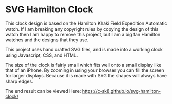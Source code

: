 # SVG Hamilton Clock

This clock design is based on the Hamilton Khaki Field Expedition Automatic watch. If I am breaking any copyright rules by copying the design of this watch then I am happy to remove this project, but I am a big fan Hamilton watches and the designs that they use.

This project uses hand crafted SVG files, and is made into a working clock using Javascript, CSS, and HTML.

The size of the clock is fairly small which fits well onto a small display like that of an iPhone. By zooming in using your browser you can fill the screen for larger displays. Because it is made with SVG the shapes will always have sharp edges.

The end result can be viewed Here: https://c-sk8.github.io/svg-hamilton-clock/
